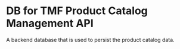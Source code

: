 # DB for TMF Product Catalog Management API

A backend database that is used to persist the product catalog data.